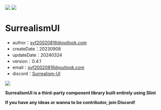<img src="https://img.shields.io/badge/SurrealismUI-0.4.1-orange?style=flat-square&logo=rust&logoColor=%23fff&labelColor=%23DEA584&color=%23DEA584"> <img src="https://img.shields.io/badge/License-MIT-orange?style=flat-square&logoColor=%23fff&labelColor=%2323B898&color=%2323B898">

# SurrealismUI

- author：syf20020816@outlook.com
- createDate：20230908
- updateDate：20240324
- version：0.4.1
- email：syf20020816@outlook.com
- discord：[Surrealism-UI](https://discord.gg/KSQqrSMCnU)

<img src="./static/logo.png" />

**SurrealismUI is a third-party component library built entirely using Slint**

**If you have any ideas or wanna to be contributor, join Discord!**